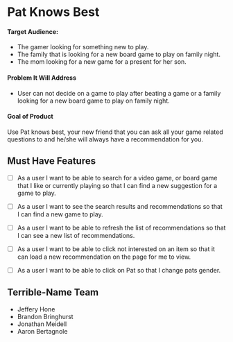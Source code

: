 # Pat Knows Best

#### Target Audience: 
 - The gamer looking for something new to play.
 - The family that is looking for a new board game to play on family night.
 - The mom looking for a new game for a present for her son.

#### Problem It Will Address
 - User can not decide on a game to play after beating a game or a family looking for a new board game to play on family night.

#### Goal of Product
Use Pat knows best, your new friend that you can ask all your game related questions to and he/she will always have a recommendation for you.

## Must Have Features
- [ ] As a user I want to be able to search for a video game, or board game that I like or currently playing so that I can find a new suggestion for a game to play.
- [ ] As a user I want to see the search results and recommendations so that I can find a new game to play.
- [ ] As a user I want to be able to refresh the list of recommendations so that I can see a new list of recommendations.
- [ ] As a user I want to be able to click not interested on an item so that it can load a new recommendation on the page for me to view.
- [ ] As a user I want to be able to click on Pat so that I change pats gender.


## Terrible-Name Team
- Jeffery Hone
- Brandon Bringhurst
- Jonathan Meidell
- Aaron Bertagnole


